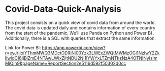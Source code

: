 # Covid-Data-Quick-Analysis


This project consists on a quick view of covid data from around the world. The covid data is updated daily and contains information of every country from the start of the pandemic.
We'll use Panda on Python and Power BI .
Additionally, there is a SQL with queries that extract the same information.

Link for Power BI:
https://app.powerbi.com/view?r=eyJrIjoiYThmMWQ3MDctODRiNi00Yzk3LWExZWQtMWMzOGI1NzIwY2ZkIiwidCI6IjBiZmE4NTAwLWIxZjItNDU2Ni1iYWYxLTZmNTkzNzA4OTNlNyIsImMiOjh9&pageName=ReportSection2e5116d592f50302d0cc
